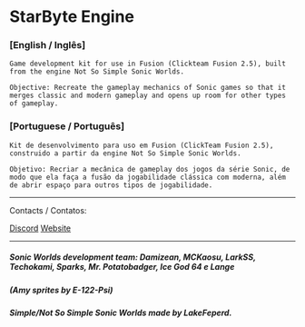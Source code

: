 # StarByte Engine

### [English / Inglês]
```
Game development kit for use in Fusion (Clickteam Fusion 2.5), built from the engine Not So Simple Sonic Worlds.

Objective: Recreate the gameplay mechanics of Sonic games so that it merges classic and modern gameplay and opens up room for other types of gameplay.
```
### [Portuguese / Português]
```
Kit de desenvolvimento para uso em Fusion (ClickTeam Fusion 2.5), construido a partir da engine Not So Simple Sonic Worlds.

Objetivo: Recriar a mecânica de gameplay dos jogos da série Sonic, de modo que ela faça a fusão da jogabilidade clássica com moderna, além de abrir espaço para outros tipos de jogabilidade.
```
------------------------------------------------------------------------------------------------------------------------------------------

Contacts / Contatos:

[Discord](https://discord.gg/8PpaYcP)
[Website](https://skyspace.esy.es)

------------------------------------------------------------------------------------------------------------------------------------------

##### Sonic Worlds development team: Damizean, MCKaosu, LarkSS, Techokami, Sparks, Mr. Potatobadger, Ice God 64 e Lange
##### (Amy sprites by E-122-Psi)

##### Simple/Not So Simple Sonic Worlds made by LakeFeperd.
